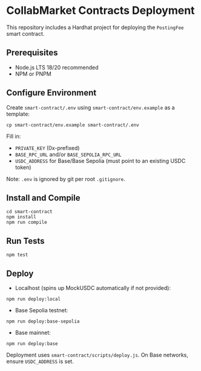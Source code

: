 # CollabMarket Contracts Deployment

This repository includes a Hardhat project for deploying the `PostingFee` smart contract.

## Prerequisites

- Node.js LTS 18/20 recommended
- NPM or PNPM

## Configure Environment

Create `smart-contract/.env` using `smart-contract/env.example` as a template:

```
cp smart-contract/env.example smart-contract/.env
```

Fill in:
- `PRIVATE_KEY` (0x-prefixed)
- `BASE_RPC_URL` and/or `BASE_SEPOLIA_RPC_URL`
- `USDC_ADDRESS` for Base/Base Sepolia (must point to an existing USDC token)

Note: `.env` is ignored by git per root `.gitignore`.

## Install and Compile

```
cd smart-contract
npm install
npm run compile
```

## Run Tests

```
npm test
```

## Deploy

- Localhost (spins up MockUSDC automatically if not provided):
```
npm run deploy:local
```

- Base Sepolia testnet:
```
npm run deploy:base-sepolia
```

- Base mainnet:
```
npm run deploy:base
```

Deployment uses `smart-contract/scripts/deploy.js`. On Base networks, ensure `USDC_ADDRESS` is set.


